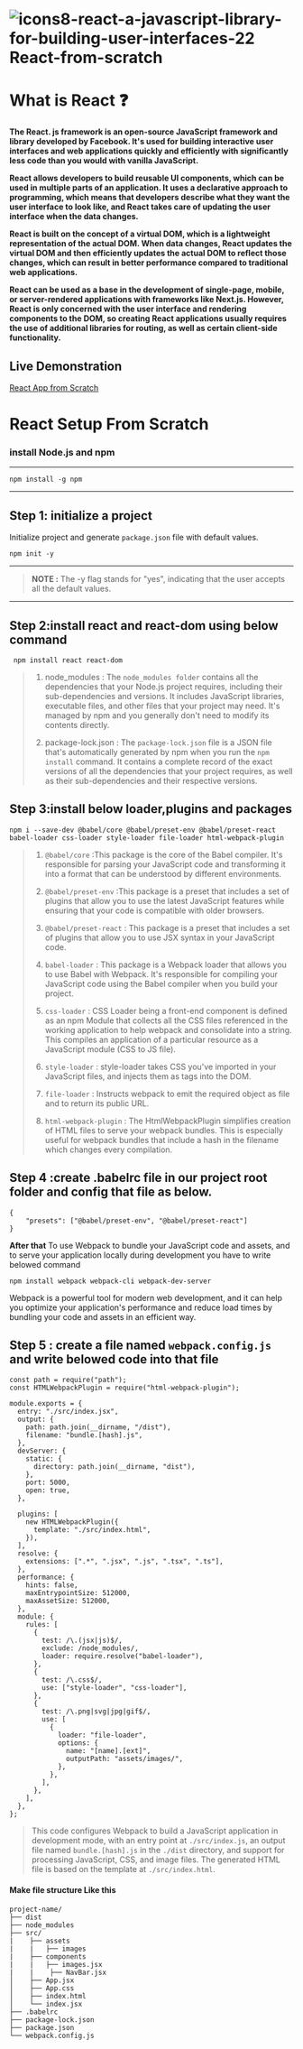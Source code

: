 # ![icons8-react-a-javascript-library-for-building-user-interfaces-22](https://user-images.githubusercontent.com/122254160/228746247-4eb884d5-f445-481d-93ed-b7fbe0f08704.png) React-from-scratch

# **What is React** :question:

**The React. js framework is an open-source JavaScript framework and library developed by Facebook. It's used for building interactive user interfaces and web applications quickly and efficiently with significantly less code than you would with vanilla JavaScript.**

**React allows developers to build reusable UI components, which can be used in multiple parts of an application. It uses a declarative approach to programming, which means that developers describe what they want the user interface to look like, and React takes care of updating the user interface when the data changes.**

**React is built on the concept of a virtual DOM, which is a lightweight representation of the actual DOM. When data changes, React updates the virtual DOM and then efficiently updates the actual DOM to reflect those changes, which can result in better performance compared to traditional web applications.**

**React can be used as a base in the development of single-page, mobile, or server-rendered applications with frameworks like Next.js. However, React is only concerned with the user interface and rendering components to the DOM, so creating React applications usually requires the use of additional libraries for routing, as well as certain client-side functionality.**

## Live Demonstration

[React App from Scratch](https://practical-1--polite-fox-aa7b16.netlify.app/)

# React Setup From Scratch

### install Node.js and npm

---

```
npm install -g npm
```

---

## Step 1: initialize a project

Initialize project and generate `package.json` file with default values.

```
npm init -y
```

---

> **NOTE :** The -y flag stands for "yes", indicating that the user accepts all the default values.

---

## Step 2:install react and react-dom using below command

```
 npm install react react-dom
```

> 1. node_modules : The `node_modules folder` contains all the dependencies that your Node.js project requires, including their sub-dependencies and versions. It includes JavaScript libraries, executable files, and other files that your project may need. It's managed by npm and you generally don't need to modify its contents directly.
>
> 2. package-lock.json : The `package-lock.json` file is a JSON file that's automatically generated by npm when you run the `npm install` command. It contains a complete record of the exact versions of all the dependencies that your project requires, as well as their sub-dependencies and their respective versions.

## Step 3:install below loader,plugins and packages

```
npm i --save-dev @babel/core @babel/preset-env @babel/preset-react babel-loader css-loader style-loader file-loader html-webpack-plugin
```

> 1. `@babel/core` :This package is the core of the Babel compiler. It's responsible for parsing your JavaScript code and transforming it into a format that can be understood by different environments.
>
> 2. `@babel/preset-env` :This package is a preset that includes a set of plugins that allow you to use the latest JavaScript features while ensuring that your code is compatible with older browsers.
>
> 3. `@babel/preset-react` : This package is a preset that includes a set of plugins that allow you to use JSX syntax in your JavaScript code.
>
> 4. `babel-loader` : This package is a Webpack loader that allows you to use Babel with Webpack. It's responsible for compiling your JavaScript code using the Babel compiler when you build your project.
>
> 5. `css-loader` : CSS Loader being a front-end component is defined as an npm Module that collects all the CSS files referenced in the working application to help webpack and consolidate into a string. This compiles an application of a particular resource as a JavaScript module (CSS to JS file).
>
> 6. `style-loader` : style-loader takes CSS you've imported in your JavaScript files, and injects them as <style></style> tags into the DOM.
>
> 7. `file-loader` : Instructs webpack to emit the required object as file and to return its public URL.
>
> 8. `html-webpack-plugin` : The HtmlWebpackPlugin simplifies creation of HTML files to serve your webpack bundles. This is especially useful for webpack bundles that include a hash in the filename which changes every compilation.

## Step 4 :create .babelrc file in our project root folder and config that file as below.

```
{
    "presets": ["@babel/preset-env", "@babel/preset-react"]
}
```

**After that** To use Webpack to bundle your JavaScript code and assets, and to serve your application locally during development you have to write belowed command

```
npm install webpack webpack-cli webpack-dev-server
```

Webpack is a powerful tool for modern web development, and it can help you optimize your application's performance and reduce load times by bundling your code and assets in an efficient way.

## Step 5 : create a file named `webpack.config.js` and write belowed code into that file

```
const path = require("path");
const HTMLWebpackPlugin = require("html-webpack-plugin");

module.exports = {
  entry: "./src/index.jsx",
  output: {
    path: path.join(__dirname, "/dist"),
    filename: "bundle.[hash].js",
  },
  devServer: {
    static: {
      directory: path.join(__dirname, "dist"),
    },
    port: 5000,
    open: true,
  },

  plugins: [
    new HTMLWebpackPlugin({
      template: "./src/index.html",
    }),
  ],
  resolve: {
    extensions: [".*", ".jsx", ".js", ".tsx", ".ts"],
  },
  performance: {
    hints: false,
    maxEntrypointSize: 512000,
    maxAssetSize: 512000,
  },
  module: {
    rules: [
      {
        test: /\.(jsx|js)$/,
        exclude: /node_modules/,
        loader: require.resolve("babel-loader"),
      },
      {
        test: /\.css$/,
        use: ["style-loader", "css-loader"],
      },
      {
        test: /\.png|svg|jpg|gif$/,
        use: [
          {
            loader: "file-loader",
            options: {
              name: "[name].[ext]",
              outputPath: "assets/images/",
            },
          },
        ],
      },
    ],
  },
};

```

> This code configures Webpack to build a JavaScript application in development mode, with an entry point at `./src/index.js`, an output file named `bundle.[hash].js` in the `./dist` directory, and support for processing JavaScript, CSS, and image files. The generated HTML file is based on the template at `./src/index.html`.

#### Make file structure Like this

```
project-name/
├── dist
├── node_modules
├── src/
|    ├── assets
|    |   ├── images
|    ├── components
|    |   ├── images.jsx
|    |    ├── NavBar.jsx
│    ├── App.jsx
│    ├── App.css
│    ├── index.html
│    └── index.jsx
├── .babelrc
├── package-lock.json
├── package.json
└── webpack.config.js
```
